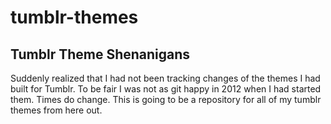 # tumblr-themes
Tumblr Theme Shenanigans
------------------------

Suddenly realized that I had not been tracking changes of the themes I had built for Tumblr. To be fair I was not as git happy in 2012 when I had started them. Times do change. This is going to be a repository for all of my tumblr themes from here out. 

